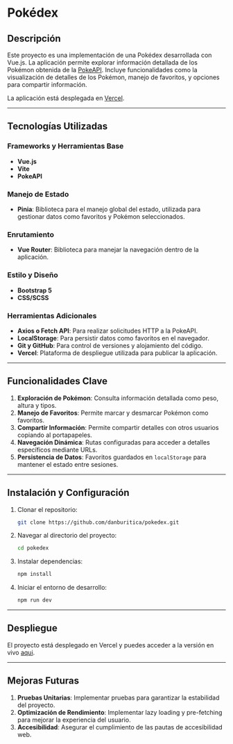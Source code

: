 # Pokédex

## Descripción

Este proyecto es una implementación de una Pokédex desarrollada con Vue.js. La aplicación permite explorar información detallada de los Pokémon obtenida de la [PokeAPI](https://pokeapi.co/). Incluye funcionalidades como la visualización de detalles de los Pokémon, manejo de favoritos, y opciones para compartir información.

La aplicación está desplegada en [Vercel](https://vercel.com).

---

## Tecnologías Utilizadas

### Frameworks y Herramientas Base

- **Vue.js**
- **Vite**
- **PokeAPI**

### Manejo de Estado

- **Pinia**: Biblioteca para el manejo global del estado, utilizada para gestionar datos como favoritos y Pokémon seleccionados.

### Enrutamiento

- **Vue Router**: Biblioteca para manejar la navegación dentro de la aplicación.

### Estilo y Diseño

- **Bootstrap 5**
- **CSS/SCSS**

### Herramientas Adicionales

- **Axios o Fetch API**: Para realizar solicitudes HTTP a la PokeAPI.
- **LocalStorage**: Para persistir datos como favoritos en el navegador.
- **Git y GitHub**: Para control de versiones y alojamiento del código.
- **Vercel**: Plataforma de despliegue utilizada para publicar la aplicación.

---

## Funcionalidades Clave

1. **Exploración de Pokémon**: Consulta información detallada como peso, altura y tipos.
2. **Manejo de Favoritos**: Permite marcar y desmarcar Pokémon como favoritos.
3. **Compartir Información**: Permite compartir detalles con otros usuarios copiando al portapapeles.
4. **Navegación Dinámica**: Rutas configuradas para acceder a detalles específicos mediante URLs.
5. **Persistencia de Datos**: Favoritos guardados en `localStorage` para mantener el estado entre sesiones.

---

## Instalación y Configuración

1. Clonar el repositorio:
   ```bash
   git clone https://github.com/danburitica/pokedex.git
   ```
2. Navegar al directorio del proyecto:
   ```bash
   cd pokedex
   ```
3. Instalar dependencias:
   ```bash
   npm install
   ```
4. Iniciar el entorno de desarrollo:
   ```bash
   npm run dev
   ```

---

## Despliegue

El proyecto está desplegado en Vercel y puedes acceder a la versión en vivo [aqui](https://vercel.com).

---

## Mejoras Futuras

1. **Pruebas Unitarias**: Implementar pruebas para garantizar la estabilidad del proyecto.
2. **Optimización de Rendimiento**: Implementar lazy loading y pre-fetching para mejorar la experiencia del usuario.
3. **Accesibilidad**: Asegurar el cumplimiento de las pautas de accesibilidad web.
